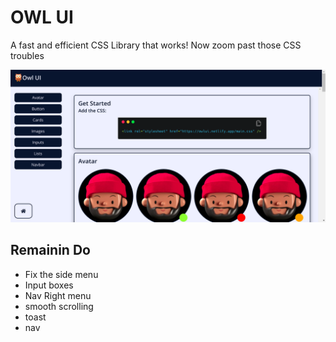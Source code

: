 # OWL UI
A fast and efficient CSS Library that works! Now zoom past those CSS troubles

![Screenshot](./assets/Screenshot.png)


## Remainin Do 

- Fix the side menu
- Input boxes
- Nav Right menu
- smooth scrolling
- toast
- nav